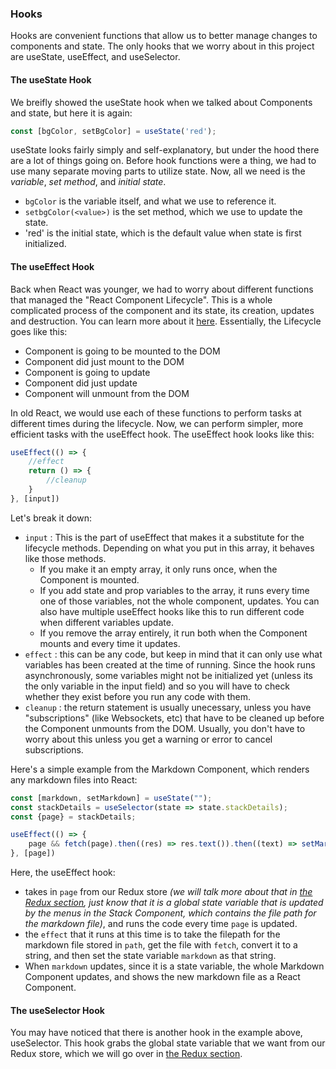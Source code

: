 ### Hooks

Hooks are convenient functions that allow us to better manage changes to components and state. The only hooks that we worry about in this project are useState, useEffect, and useSelector.

#### The useState Hook

We breifly showed the useState hook when we talked about Components and state, but here it is again:

```javascript
const [bgColor, setBgColor] = useState('red');
```
useState looks fairly simply and self-explanatory, but under the hood there are a lot of things going on. Before hook functions were a thing, we had to use many separate moving parts to utilize state. Now, all we need is the *variable*, *set method*, and *initial state*.
- `bgColor` is the variable itself, and what we use to reference it.
- `setbgColor(<value>)` is the set method, which we use to update the state.
- 'red' is the initial state, which is the default value when state is first initialized.

#### The useEffect Hook

Back when React was younger, we had to worry about different functions that managed the "React Component Lifecycle". This is a whole complicated process of the component and its state, its creation, updates and destruction. You can learn more about it [here](https://reactjs.org/docs/react-component.html). Essentially, the Lifecycle goes like this:
- Component is going to be mounted to the DOM
- Component did just mount to the DOM
- Component is going to update
- Component did just update
- Component will unmount from the DOM

In old React, we would use each of these functions to perform tasks at different times during the lifecycle. Now, we can perform simpler, more efficient tasks with the useEffect hook. The useEffect hook looks like this:

```javascript
useEffect(() => {
    //effect
    return () => {
        //cleanup
    }
}, [input])
```

Let's break it down:
- `input` : This is the part of useEffect that makes it a substitute for the lifecycle methods. Depending on what you put in this array, it behaves like those methods.
    - If you make it an empty array, it only runs once, when the Component is mounted.
    - If you add state and prop variables to the array, it runs every time one of those variables, not the whole component, updates. You can also have multiple useEffect hooks like this to run different code when different variables update.
    - If you remove the array entirely, it run both when the Component mounts and every time it updates.
-  `effect` : this can be any code, but keep in mind that it can only use what variables has been created at the time of running. Since the hook runs asynchronously, some variables might not be initialized yet (unless its the only variable in the input field) and so you will have to check whether they exist before you run any code with them.
- `cleanup` : the return statement is usually unecessary, unless you have "subscriptions" (like Websockets, etc) that have to be cleaned up before the Component unmounts from the DOM. Usually, you don't have to worry about this unless you get a warning or error to cancel subscriptions.

Here's a simple example from the Markdown Component, which renders any markdown files into React:

```javascript
const [markdown, setMarkdown] = useState("");
const stackDetails = useSelector(state => state.stackDetails);
const {page} = stackDetails;

useEffect(() => {
    page && fetch(page).then((res) => res.text()).then((text) => setMarkdown(text));
}, [page])
```

Here, the useEffect hook:
- takes in `page` from our Redux store *(we will talk more about that in [the Redux section](/stack/frontend-redux), just know that it is a global state variable that is updated by the menus in the Stack Component, which contains the file path for the markdown file)*, and runs the code every time `page` is updated.
- the `effect` that it runs at this time is to take the filepath for the markdown file stored in `path`, get the file with `fetch`, convert it to a string, and then set the state variable `markdown` as that string.
- When `markdown` updates, since it is a state variable, the whole Markdown Component updates, and shows the new markdown file as a React Component.

#### The useSelector Hook

You may have noticed that there is another hook in the example above, useSelector. This hook grabs the global state variable that we want from our Redux store, which we will go over in [the Redux section](/stack/frontend-redux).